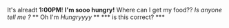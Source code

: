 It's alreadt **1:00PM**!
__I'm sooo hungry!__
Where can I get my food?? *Is anyone tell me ?* 
** Oh I'm _Hungryyyy_ **
*** is this correct? ***
